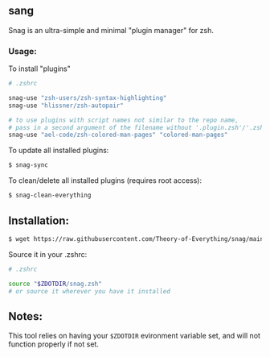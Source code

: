 ## sang
Snag is an ultra-simple and minimal "plugin manager" for zsh.

### Usage:
To install "plugins"
```zsh
# .zshrc

snag-use "zsh-users/zsh-syntax-highlighting"
snag-use "hlissner/zsh-autopair"

# to use plugins with script names not similar to the repo name,
# pass in a second argument of the filename without '.plugin.zsh'/'.zsh' file extension
snag-use "ael-code/zsh-colored-man-pages" "colored-man-pages"
```
To update all installed plugins:
```zsh
$ snag-sync
```
To clean/delete all installed plugins (requires root access):
```zsh
$ snag-clean-everything
```

## Installation:
```zsh
$ wget https://raw.githubusercontent.com/Theory-of-Everything/snag/main/snag.zsh -O "$ZDOTDIR/snag.zsh"
```
Source it in your .zshrc:
```zsh
# .zshrc

source "$ZDOTDIR/snag.zsh"
# or source it wherever you have it installed
```

## Notes:
This tool relies on having your `$ZDOTDIR` evironment variable set, and will not function properly if not set.
